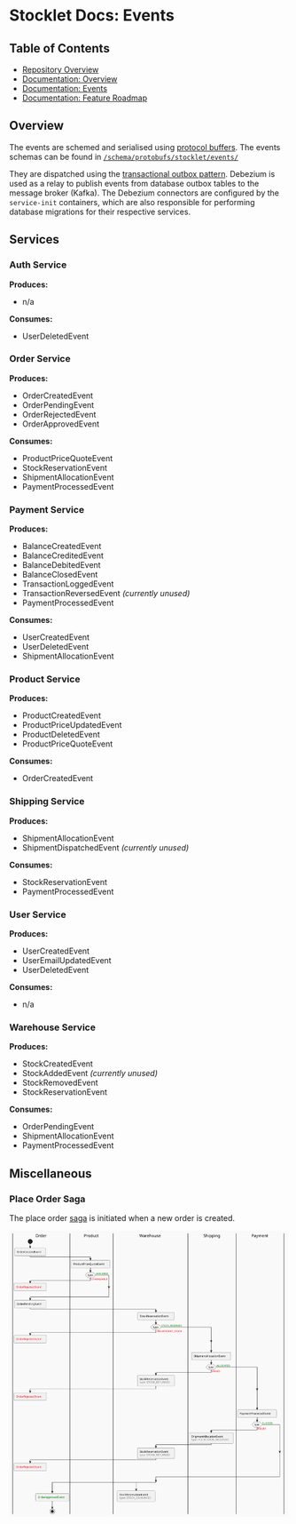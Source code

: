 # Stocklet Docs: Events

## Table of Contents

* [Repository Overview](/README.md)
* [Documentation: Overview](/docs/README.md)
* [Documentation: Events](/docs/EVENTS.md)
* [Documentation: Feature Roadmap](/docs/ROADMAP.md)

## Overview

The events are schemed and serialised using [protocol buffers](https://protobuf.dev/). The events schemas can be found in [``/schema/protobufs/stocklet/events/``](/schema/protobufs/stocklet/events/)

They are dispatched using the [transactional outbox pattern](https://microservices.io/patterns/data/transactional-outbox.html). Debezium is used as a relay to publish events from database outbox tables to the message broker (Kafka). The Debezium connectors are configured by the ``service-init`` containers, which are also responsible for performing database migrations for their respective services.

## Services

### Auth Service

**Produces:**

* n/a

**Consumes:**

* UserDeletedEvent

### Order Service

**Produces:**

* OrderCreatedEvent
* OrderPendingEvent
* OrderRejectedEvent
* OrderApprovedEvent

**Consumes:**

* ProductPriceQuoteEvent
* StockReservationEvent
* ShipmentAllocationEvent
* PaymentProcessedEvent

### Payment Service

**Produces:**

* BalanceCreatedEvent
* BalanceCreditedEvent
* BalanceDebitedEvent
* BalanceClosedEvent
* TransactionLoggedEvent
* TransactionReversedEvent *(currently unused)*
* PaymentProcessedEvent

**Consumes:**

* UserCreatedEvent
* UserDeletedEvent
* ShipmentAllocationEvent

### Product Service

**Produces:**

* ProductCreatedEvent
* ProductPriceUpdatedEvent
* ProductDeletedEvent
* ProductPriceQuoteEvent

**Consumes:**

* OrderCreatedEvent

### Shipping Service

**Produces:**

* ShipmentAllocationEvent
* ShipmentDispatchedEvent *(currently unused)*

**Consumes:**

* StockReservationEvent
* PaymentProcessedEvent

### User Service

**Produces:**

* UserCreatedEvent
* UserEmailUpdatedEvent
* UserDeletedEvent

**Consumes:**

* n/a

### Warehouse Service

**Produces:**

* StockCreatedEvent
* StockAddedEvent *(currently unused)*
* StockRemovedEvent
* StockReservationEvent

**Consumes:**

* OrderPendingEvent
* ShipmentAllocationEvent
* PaymentProcessedEvent

## Miscellaneous

### Place Order Saga

The place order [saga](https://microservices.io/patterns/data/saga.html) is initiated when a new order is created.

![Place Order Saga](/docs/imgs/placeordersaga.svg)
